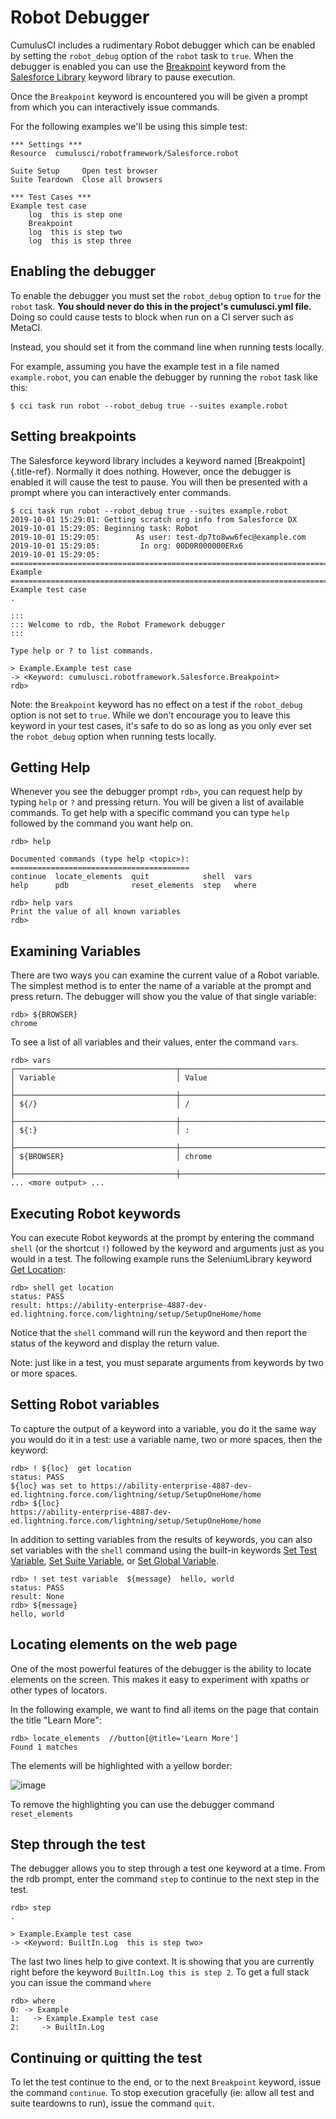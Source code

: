 # Robot Debugger

CumulusCI includes a rudimentary Robot debugger which can be enabled by
setting the `robot_debug` option of the `robot` task to `true`. When the
debugger is enabled you can use the
[Breakpoint](https://cumulusci.readthedocs.io/en/stable/Keywords.html#Salesforce.Breakpoint) keyword from the
[Salesforce
Library](https://cumulusci.readthedocs.io/en/stable/Keywords.html#file-cumulusci.robotframework.Salesforce) keyword
library to pause execution.

Once the `Breakpoint` keyword is encountered you will be given a prompt
from which you can interactively issue commands.

For the following examples we'll be using this simple test:

```robotframework
*** Settings ***
Resource  cumulusci/robotframework/Salesforce.robot

Suite Setup     Open test browser
Suite Teardown  Close all browsers

*** Test Cases ***
Example test case
    log  this is step one
    Breakpoint
    log  this is step two
    log  this is step three
```

## Enabling the debugger

To enable the debugger you must set the `robot_debug` option to `true`
for the `robot` task. **You should never do this in the project's
cumulusci.yml file.** Doing so could cause tests to block when run on a
CI server such as MetaCI.

Instead, you should set it from the command line when running tests
locally.

For example, assuming you have the example test in a file named
`example.robot`, you can enable the debugger by running the `robot` task
like this:

```console
$ cci task run robot --robot_debug true --suites example.robot
```

## Setting breakpoints

The Salesforce keyword library includes a keyword named
[Breakpoint]{.title-ref}. Normally it does nothing. However, once the
debugger is enabled it will cause the test to pause. You will then be
presented with a prompt where you can interactively enter commands.

```console
$ cci task run robot --robot_debug true --suites example.robot
2019-10-01 15:29:01: Getting scratch org info from Salesforce DX
2019-10-01 15:29:05: Beginning task: Robot
2019-10-01 15:29:05:        As user: test-dp7to8ww6fec@example.com
2019-10-01 15:29:05:         In org: 00D0R000000ERx6
2019-10-01 15:29:05:
==============================================================================
Example
==============================================================================
Example test case                                                     .

:::
::: Welcome to rdb, the Robot Framework debugger
:::

Type help or ? to list commands.

> Example.Example test case
-> <Keyword: cumulusci.robotframework.Salesforce.Breakpoint>
rdb>
```

Note: the `Breakpoint` keyword has no effect on a test if the
`robot_debug` option is not set to `true`. While we don't encourage you
to leave this keyword in your test cases, it's safe to do so as long as
you only ever set the `robot_debug` option when running tests locally.

## Getting Help

Whenever you see the debugger prompt `rdb>`, you can request help by
typing `help` or `?` and pressing return. You will be given a list of
available commands. To get help with a specific command you can type
`help` followed by the command you want help on.

```console
rdb> help

Documented commands (type help <topic>):
========================================
continue  locate_elements  quit            shell  vars
help      pdb              reset_elements  step   where

rdb> help vars
Print the value of all known variables
rdb>
```

## Examining Variables

There are two ways you can examine the current value of a Robot
variable. The simplest method is to enter the name of a variable at the
prompt and press return. The debugger will show you the value of that
single variable:

```console
rdb> ${BROWSER}
chrome
```

To see a list of all variables and their values, enter the command
`vars`.

```console
rdb> vars
┌────────────────────────────────────┬──────────────────────────────────────────────────┐
│ Variable                           │ Value                                            │
├────────────────────────────────────┼──────────────────────────────────────────────────┤
│ ${/}                               │ /                                                │
├────────────────────────────────────┼──────────────────────────────────────────────────┤
│ ${:}                               │ :                                                │
├────────────────────────────────────┼──────────────────────────────────────────────────┤
│ ${BROWSER}                         │ chrome                                           │
├────────────────────────────────────┼──────────────────────────────────────────────────┤
... <more output> ...
```

## Executing Robot keywords

You can execute Robot keywords at the prompt by entering the command
`shell` (or the shortcut `!`) followed by the keyword and arguments just
as you would in a test. The following example runs the SeleniumLibrary
keyword [Get
Location](http://robotframework.org/SeleniumLibrary/SeleniumLibrary.html#Get%20Location):

```console
rdb> shell get location
status: PASS
result: https://ability-enterprise-4887-dev-ed.lightning.force.com/lightning/setup/SetupOneHome/home
```

Notice that the `shell` command will run the keyword and then report the
status of the keyword and display the return value.

Note: just like in a test, you must separate arguments from keywords by
two or more spaces.

## Setting Robot variables

To capture the output of a keyword into a variable, you do it the same
way you would do it in a test: use a variable name, two or more spaces,
then the keyword:

```console
rdb> ! ${loc}  get location
status: PASS
${loc} was set to https://ability-enterprise-4887-dev-ed.lightning.force.com/lightning/setup/SetupOneHome/home
rdb> ${loc}
https://ability-enterprise-4887-dev-ed.lightning.force.com/lightning/setup/SetupOneHome/home
```

In addition to setting variables from the results of keywords, you can
also set variables with the `shell` command using the built-in keywords
[Set Test
Variable](http://robotframework.org/robotframework/latest/libraries/BuiltIn.html#Set%20Test%20Variable),
[Set Suite
Variable](http://robotframework.org/robotframework/latest/libraries/BuiltIn.html#Set%20Suite%20Variable),
or [Set Global
Variable](http://robotframework.org/robotframework/latest/libraries/BuiltIn.html#Set%20Global%20Variable).

```console
rdb> ! set test variable  ${message}  hello, world
status: PASS
result: None
rdb> ${message}
hello, world
```

## Locating elements on the web page

One of the most powerful features of the debugger is the ability to
locate elements on the screen. This makes it easy to experiment with
xpaths or other types of locators.

In the following example, we want to find all items on the page that
contain the title "Learn More":

```console
rdb> locate_elements  //button[@title='Learn More']
Found 1 matches
```

The elements will be highlighted with a yellow border:

![image](images/locate_elements_screenshot.png)

To remove the highlighting you can use the debugger command
`reset_elements`

## Step through the test

The debugger allows you to step through a test one keyword at a time.
From the rdb prompt, enter the command `step` to continue to the next
step in the test.

```console
rdb> step
.

> Example.Example test case
-> <Keyword: BuiltIn.Log  this is step two>
```

The last two lines help to give context. It is showing that you are
currently right before the keyword `BuiltIn.Log this is step 2`. To get
a full stack you can issue the command `where`

```console
rdb> where
0: -> Example
1:   -> Example.Example test case
2:     -> BuiltIn.Log
```

## Continuing or quitting the test

To let the test continue to the end, or to the next `Breakpoint`
keyword, issue the command `continue`. To stop execution gracefully (ie:
allow all test and suite teardowns to run), issue the command `quit`.
